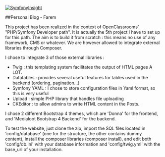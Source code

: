 [![SymfonyInsight](https://insight.symfony.com/projects/144c4c1a-d762-4975-8518-b8bee6a27efa/mini.svg)](https://insight.symfony.com/projects/144c4c1a-d762-4975-8518-b8bee6a27efa)

##Personal Blog - Farem

This project has been realized in the context of OpenClassrooms' "PHP/Symfony Developer path". It is actually the 5th project I have to set up for this path.
The aim is to build it from scratch : this means no use of any framework, CMS or whatever. We are however allowed to integrate external libraries through Composer.

I chose to integrate 3 of those external libraries :
 - Twig : this templating system facilitates the output of HTML pages A LOT. 
 - Datatables : provides several useful features for tables used in the backend (ordering, pagination...)
 - Symfony YAML : I chose to store configuration files in Yaml format, so this is very useful
 - Upload : simple PHP library that handles file uploading
 - CKEditor : to allow admins to write HTML content in the Posts.

I chose 2 different Bootstrap 4 themes, which are 'Donna' for the frontend, and 'Medialoot Bootstrap 4 Backend' for the backend.

To test the website, just clone the zip, import the SQL files located in 'config/database' (one for the structure, the other contains dummy content), install the composer libraries (composer install), and edit both 'config/db.ini' with your database information and 'config/twig.yml' with the base_url of your installation.
